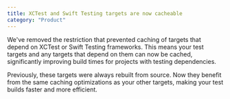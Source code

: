 ```yaml
---
title: XCTest and Swift Testing targets are now cacheable
category: "Product"
---
```


We've removed the restriction that prevented caching of targets that depend on XCTest or Swift Testing frameworks. This means your test targets and any targets that depend on them can now be cached, significantly improving build times for projects with testing dependencies.

Previously, these targets were always rebuilt from source. Now they benefit from the same caching optimizations as your other targets, making your test builds faster and more efficient.
